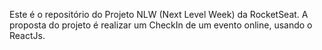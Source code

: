 Este é o repositório do Projeto NLW (Next Level Week) da RocketSeat. 
A proposta do projeto é realizar um CheckIn de um evento online, usando o ReactJs.
